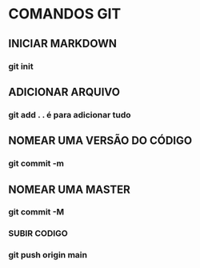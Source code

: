 # COMANDOS GIT 

## INICIAR MARKDOWN
### git init

## ADICIONAR ARQUIVO 
### git add . **. é para adicionar tudo**

## NOMEAR UMA VERSÃO DO CÓDIGO
### git commit -m

## NOMEAR UMA MASTER
### git commit -M

### SUBIR CODIGO 
### git push origin main